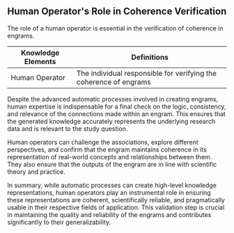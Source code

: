 ## Human Operator's Role in Coherence Verification

The role of a human operator is essential in the verification of coherence in engrams.

| Knowledge Elements | Definitions |
|----|----|
| Human Operator | The individual responsible for verifying the coherence of engrams |

Despite the advanced automatic processes involved in creating engrams, human expertise is indispensable for a final check on the logic, consistency, and relevance of the connections made within an engram. This ensures that the generated knowledge accurately represents the underlying research data and is relevant to the study question. 

Human operators can challenge the associations, explore different perspectives, and confirm that the engram maintains coherence in its representation of real-world concepts and relationships between them. They also ensure that the outputs of the engram are in line with scientific theory and practice. 

In summary, while automatic processes can create high-level knowledge representations, human operators play an instrumental role in ensuring these representations are coherent, scientifically reliable, and pragmatically usable in their respective fields of application. This validation step is crucial in maintaining the quality and reliability of the engrams and contributes significantly to their generalizability.